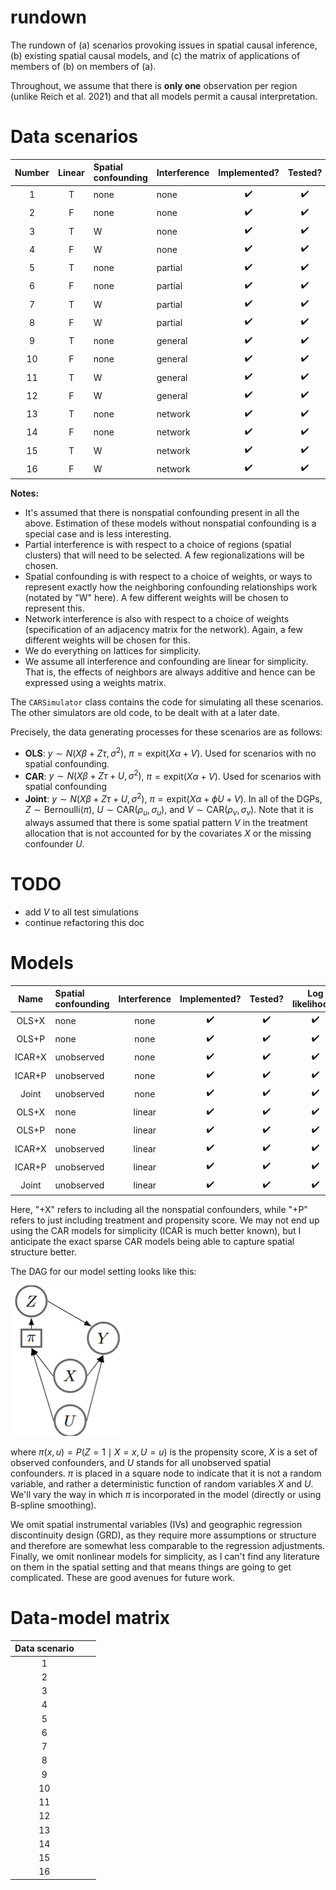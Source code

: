 # rundown
The rundown of (a) scenarios provoking issues in spatial causal inference, (b) existing spatial causal models, and (c) the matrix of applications of members of (b) on members of (a).

Throughout, we assume that there is **only one** observation per region (unlike Reich et al. 2021) and that all models permit a causal interpretation.

# Data scenarios

| Number | Linear | Spatial confounding | Interference |    Implemented?    |       Tested?      |
| :----: | :----: | :------------------ | :----------- | :----------------: | :----------------: |
|    1   |    T   | none                | none         | :heavy_check_mark: | :heavy_check_mark: |
|    2   |    F   | none                | none         | :heavy_check_mark: | :heavy_check_mark: |
|    3   |    T   | W                   | none         | :heavy_check_mark: | :heavy_check_mark: |
|    4   |    F   | W                   | none         | :heavy_check_mark: | :heavy_check_mark: |
|    5   |    T   | none                | partial      | :heavy_check_mark: | :heavy_check_mark: |
|    6   |    F   | none                | partial      | :heavy_check_mark: | :heavy_check_mark: |
|    7   |    T   | W                   | partial      | :heavy_check_mark: | :heavy_check_mark: |
|    8   |    F   | W                   | partial      | :heavy_check_mark: | :heavy_check_mark: |
|    9   |    T   | none                | general      | :heavy_check_mark: | :heavy_check_mark: |
|   10   |    F   | none                | general      | :heavy_check_mark: | :heavy_check_mark: |
|   11   |    T   | W                   | general      | :heavy_check_mark: | :heavy_check_mark: |
|   12   |    F   | W                   | general      | :heavy_check_mark: | :heavy_check_mark: |
|   13   |    T   | none                | network      | :heavy_check_mark: | :heavy_check_mark: |
|   14   |    F   | none                | network      | :heavy_check_mark: | :heavy_check_mark: |
|   15   |    T   | W                   | network      | :heavy_check_mark: | :heavy_check_mark: |
|   16   |    F   | W                   | network      | :heavy_check_mark: | :heavy_check_mark: |

**Notes:** 
- It's assumed that there is nonspatial confounding present in all the above. Estimation of these models
  without nonspatial confounding is a special case and is less interesting.
- Partial interference is with respect to a choice of regions (spatial clusters) that will need to be
  selected. A few regionalizations will be chosen.
- Spatial confounding is with respect to a choice of weights, or ways to represent exactly how the 
  neighboring confounding relationships work (notated by "W" here). A few different weights will
  be chosen to represent this.
- Network interference is also with respect to a choice of weights (specification of an adjacency matrix
  for the network). Again, a few different weights will be chosen for this.
- We do everything on lattices for simplicity.
- We assume all interference and confounding are linear for simplicity. That is, the effects of 
  neighbors are always additive and hence can be expressed using a weights matrix.

The `CARSimulator` class contains the code for simulating all these scenarios.
The other simulators are old code, to be dealt with at a later date.

Precisely, the data generating processes for these scenarios are as follows:
- **OLS**: $y \sim N(X\beta + Z\tau, \sigma^2)$, $\pi = \text{expit}(X\alpha + V)$.
  Used for scenarios with no spatial confounding.
- **CAR**: $y \sim N(X\beta + Z\tau + U, \sigma^2)$, $\pi = \text{expit}(X\alpha + V)$. 
  Used for scenarios with spatial confounding
- **Joint**: $y \sim N(X\beta + Z\tau + U, \sigma^2)$, $\pi = \text{expit}(X\alpha + \phi U + V)$.
In all of the DGPs, $Z \sim \text{Bernoulli}(\pi)$, $U \sim \text{CAR}(\rho_u, \sigma_u)$, and $V \sim \text{CAR}(\rho_v, \sigma_v)$.
Note that it is always assumed that there is some spatial pattern $V$ in the treatment allocation that is not accounted for by the covariates $X$ or the missing confounder $U$.

# TODO
- add $V$ to all test simulations
- continue refactoring this doc


# Models
| Name  | Spatial confounding | Interference | Implemented?       | Tested?            | Log likelihood? | Posterior predictive? |
|:-----:|:--------------------|:------------:|:------------------:|:------------------:|:----------------:|:---------------------:|
| OLS+X | none                | none         | :heavy_check_mark: | :heavy_check_mark: |:heavy_check_mark:|:heavy_check_mark:     |
| OLS+P | none                | none         | :heavy_check_mark: | :heavy_check_mark: |:heavy_check_mark:|:heavy_check_mark:     |
| ICAR+X| unobserved          | none         | :heavy_check_mark: | :heavy_check_mark: |:heavy_check_mark:|:heavy_check_mark:     |
| ICAR+P| unobserved          | none         | :heavy_check_mark: | :heavy_check_mark: |:heavy_check_mark:|:heavy_check_mark:     |
| Joint | unobserved          | none         | :heavy_check_mark: | :heavy_check_mark: |:heavy_check_mark:|:heavy_check_mark:     |
| OLS+X | none                | linear       | :heavy_check_mark: | :heavy_check_mark: |:heavy_check_mark:|:heavy_check_mark:     |
| OLS+P | none                | linear       | :heavy_check_mark: | :heavy_check_mark: |:heavy_check_mark:|:heavy_check_mark:     |
| ICAR+X| unobserved          | linear       | :heavy_check_mark: | :heavy_check_mark: |:heavy_check_mark:|:heavy_check_mark:     |
| ICAR+P| unobserved          | linear       | :heavy_check_mark: | :heavy_check_mark: |:heavy_check_mark:|:heavy_check_mark:     |
| Joint | unobserved          | linear       | :heavy_check_mark: | :heavy_check_mark: |:heavy_check_mark:|:heavy_check_mark:     |

Here, "+X" refers to including all the nonspatial confounders, while "+P" refers to just including treatment and propensity score.
We may not end up using the CAR models for simplicity (ICAR is much better known), but I anticipate the exact sparse CAR models being able to capture spatial structure better.

The DAG for our model setting looks like this:

![image](confounding-setting.png)

where $\pi(x, u) = P(Z = 1 \mid X = x, U = u)$ is the propensity score, $X$ is a set of observed confounders, and $U$ stands for all unobserved spatial confounders.
$\pi$ is placed in a square node to indicate that it is not a random variable, and rather a deterministic function of random variables $X$ and $U$.
We'll vary the way in which $\pi$ is incorporated in the model (directly or using B-spline smoothing).

We omit spatial instrumental variables (IVs) and geographic regression discontinuity design (GRD), as they require more assumptions or structure and therefore are somewhat less comparable to the regression adjustments.
Finally, we omit nonlinear models for simplicity, as I can't find any literature on them in the spatial setting and that means things are going to get complicated.
These are good avenues for future work.

# Data-model matrix
| Data scenario | | |
| :-----------: |-|-|
|       1       | | |
|       2       | | |
|       3       | | |
|       4       | | |
|       5       | | |
|       6       | | |
|       7       | | |
|       8       | | |
|       9       | | |
|      10       | | |
|      11       | | |
|      12       | | |
|      13       | | |
|      14       | | |
|      15       | | |
|      16       | | |
